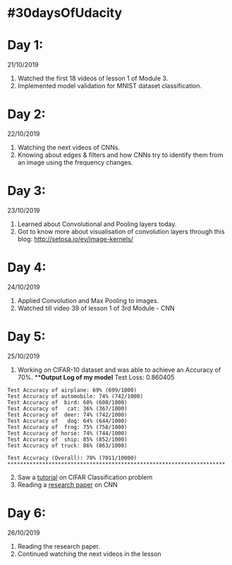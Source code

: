 # #30daysOfUdacity

# Day 1:
21/10/2019
  1. Watched the first 18 videos of lesson 1 of Module 3.
  2. Implemented model validation for MNIST dataset classification.

# Day 2:
22/10/2019
  1. Watching the next videos of CNNs.
  2. Knowing about edges & filters and how CNNs try to identify them from an image using the frequency changes.

# Day 3:
23/10/2019
  1. Learned about Convolutional and Pooling layers today.
  2. Got to know more about visualisation of convolution layers through this blog: http://setosa.io/ev/image-kernels/
 
# Day 4:
24/10/2019
  1. Applied Convolution and Max Pooling to images.
  2. Watched till video 39 of lesson 1 of 3rd Module - CNN
  
# Day 5:
25/10/2019
  1. Working on CIFAR-10 dataset and was able to achieve an Accuracy of 70%.
    ************************Output Log of my model**********************
    Test Loss: 0.860405

    Test Accuracy of airplane: 69% (699/1000)
    Test Accuracy of automobile: 74% (742/1000)
    Test Accuracy of  bird: 60% (600/1000)
    Test Accuracy of   cat: 36% (367/1000)
    Test Accuracy of  deer: 74% (742/1000)
    Test Accuracy of   dog: 64% (644/1000)
    Test Accuracy of  frog: 75% (758/1000)
    Test Accuracy of horse: 74% (744/1000)
    Test Accuracy of  ship: 85% (852/1000)
    Test Accuracy of truck: 86% (863/1000)

    Test Accuracy (Overall): 70% (7011/10000)
    *********************************************************************

  2. Saw a [tutorial](https://github.com/pytorch/tutorials/blob/master/beginner_source/blitz/cifar10_tutorial.py) on CIFAR Classification problem 
  3. Reading a [research paper](https://arxiv.org/pdf/1603.07285.pdf) on CNN
  
 # Day 6:
 26/10/2019
  1. Reading the research paper.
  2. Continued watching the next videos in the lesson
